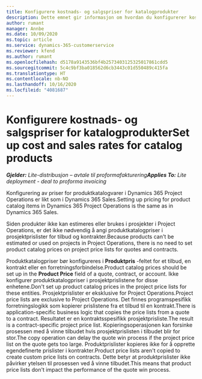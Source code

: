 ```yaml
---
title: Konfigurere kostnads- og salgspriser for katalogprodukter
description: Dette emnet gir informasjon om hvordan du konfigurerer kostnads- og salgssatser for varer i en produktkatalog.
author: rumant
manager: Annbe
ms.date: 10/09/2020
ms.topic: article
ms.service: dynamics-365-customerservice
ms.reviewer: kfend
ms.author: rumant
ms.openlocfilehash: d5178a9143536bf4b2573403125325017861cdd5
ms.sourcegitcommit: 5c4c9bf3ba018562d6cb3443c01d550489c415fa
ms.translationtype: HT
ms.contentlocale: nb-NO
ms.lasthandoff: 10/16/2020
ms.locfileid: "4081687"
---
```

# <a name="set-up-cost-and-sales-rates-for-catalog-products"></a><span data-ttu-id="05477-103">Konfigurere kostnads- og salgspriser for katalogprodukter</span><span class="sxs-lookup"><span data-stu-id="05477-103">Set up cost and sales rates for catalog products</span></span>

<span data-ttu-id="05477-104">_**Gjelder:** Lite-distribusjon – avtale til proformafakturering_</span><span class="sxs-lookup"><span data-stu-id="05477-104">_**Applies To:** Lite deployment - deal to proforma invoicing_</span></span>


<span data-ttu-id="05477-105">Konfigurering av priser for produktkatalogvarer i Dynamics 365 Project Operations er likt som i Dynamics 365 Sales.</span><span class="sxs-lookup"><span data-stu-id="05477-105">Setting up pricing for product catalog items in Dynamics 365 Project Operations is the same as in Dynamics 365 Sales.</span></span>

<span data-ttu-id="05477-106">Siden produkter ikke kan estimeres eller brukes i prosjekter i Project Operations, er det ikke nødvendig å angi produktkatalogpriser i prosjektprislister for tilbud og kontrakter.</span><span class="sxs-lookup"><span data-stu-id="05477-106">Because products can't be estimated or used on projects in Project Operations, there is no need to set product catalog prices on project price lists for quotes and contracts.</span></span>

<span data-ttu-id="05477-107">Produktkatalogpriser bør konfigureres i **Produktpris** -feltet for et tilbud, en kontrakt eller en forretningsforbindelse.</span><span class="sxs-lookup"><span data-stu-id="05477-107">Product catalog prices should be set up in the **Product Price** field of a quote, contract, or account.</span></span> <span data-ttu-id="05477-108">Ikke konfigurer produktkatalogpriser i prosjektprislistene for disse enhetene.</span><span class="sxs-lookup"><span data-stu-id="05477-108">Don't set up product catalog prices in the project price lists for these entities.</span></span> <span data-ttu-id="05477-109">Prosjektprislister er eksklusive for Project Operations.</span><span class="sxs-lookup"><span data-stu-id="05477-109">Project price lists are exclusive to Project Operations.</span></span> <span data-ttu-id="05477-110">Det finnes programspesifikk forretningslogikk som kopierer prislistene fra et tilbud til en kontrakt.</span><span class="sxs-lookup"><span data-stu-id="05477-110">There is application-specific business logic that copies the price lists from a quote to a contract.</span></span> <span data-ttu-id="05477-111">Resultatet er en kontraktsspesifikk prosjektprisliste.</span><span class="sxs-lookup"><span data-stu-id="05477-111">The result is a contract-specific project price list.</span></span> <span data-ttu-id="05477-112">Kopieringsoperasjonen kan forsinke prosessen med å vinne tilbudet hvis prosjektprislisten i tilbudet blir for stor.</span><span class="sxs-lookup"><span data-stu-id="05477-112">The copy operation can delay the quote win process if the project price list on the quote gets too large.</span></span> <span data-ttu-id="05477-113">Produktprislister kopieres ikke for å opprette egendefinerte prislister i kontrakter.</span><span class="sxs-lookup"><span data-stu-id="05477-113">Product price lists aren't copied to create custom price lists on contracts.</span></span> <span data-ttu-id="05477-114">Dette betyr at produktprislister ikke påvirker ytelsen til prosessen ved å vinne tilbudet.</span><span class="sxs-lookup"><span data-stu-id="05477-114">This means that product price lists don't impact the performance of the quote win process.</span></span>
